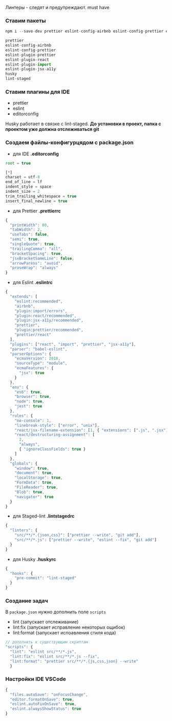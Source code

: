 Линтеры - следят и предупреждают.
must have

### Ставим пакеты

```js
npm i --save-dev prettier eslint-config-airbnb eslint-config-prettier eslint-plugin-prettier eslint-plugin-react eslint-plugin-import eslint-plugin-jsx-a11y husky lint-staged
```

```js 
prettier
eslint-config-airbnb
eslint-config-prettier
eslint-plugin-prettier
eslint-plugin-react
eslint-plugin-import
eslint-plugin-jsx-a11y
husky
lint-staged
```

### Ставим плагины для IDE

- prettier
- eslint
- editorconfig

Husky работает в связке с lint-staged. **До установки в проект, папка с проектом уже должна отслеживаться git**

### Создаем файлы-конфигурцядом с package.json

- для IDE **.editorconfig**

```js
root = true

[*]
charset = utf-8
end_of_line = lf
indent_style = space
indent_size = 2
trim_trailing_whitespace = true
insert_final_newline = true
```

- для Prettier **.prettierrc**

```js
{
  "printWidth": 80,
  "tabWidth": 2,
  "useTabs": false,
  "semi": true,
  "singleQuote": true,
  "trailingComma": "all",
  "bracketSpacing": true,
  "jsxBracketSameLine": false,
  "arrowParens": "avoid",
  "proseWrap": "always"
}
```

- для Eslint **.eslintrc**

```js
{
  "extends": [
    "eslint:recommended",
    "airbnb",
    "plugin:import/errors",
    "plugin:react/recommended",
    "plugin:jsx-a11y/recommended",
    "prettier",
    "plugin:prettier/recommended",
    "prettier/react"
  ],
  "plugins": ["react", "import", "prettier", "jsx-a11y"],
  "parser": "babel-eslint",
  "parserOptions": {
    "ecmaVersion": 2018,
    "sourceType": "module",
    "ecmaFeatures": {
      "jsx": true
    }
  },
  "env": {
    "es6": true,
    "browser": true,
    "node": true,
    "jest": true
  },
  "rules": {
    "no-console": 1,
    "linebreak-style": ["error", "unix"],
    "react/jsx-filename-extension": [1, { "extensions": [".js", ".jsx"] }],
    "react/destructuring-assignment": [
      2,
      "always",
      { "ignoreClassFields": true }
    ]
  },
  "globals": {
    "window": true,
    "document": true,
    "localStorage": true,
    "FormData": true,
    "FileReader": true,
    "Blob": true,
    "navigator": true
  }
}
```

- для Staged-lint **.lintstagedrc**

```js
{
  "linters": {
    "src/**/*.{json,css}": ["prettier --write", "git add"],
    "src/**/*.js": ["prettier --write", "eslint --fix", "git add"]
  }
}
```

- для Husky **.huskyrc**

```js
{
  "hooks": {
    "pre-commit": "lint-staged"
  }
}
```

### Создание задач

В `package.json` нужно дополнить поле `scripts`

- lint (запускает отслеживание)
- lint:fix (запускает исправление некоторых ощибок)
- lint:format (запускает испоавления стиля кода)

```js
// дополнить к существующим скриптам
"scripts": {
  "lint": "eslint src/**/*.js",
  "lint:fix": "eslint src/**/*.js --fix",
  "lint:format": "prettier src/**/*.{js,css,json} --write"
  }
```

### Настройки IDE VSCode

```js
{
  "files.autoSave": "onFocusChange",
  "editor.formatOnSave": true,
  "eslint.autoFixOnSave": true,
  "eslint.alwaysShowStatus": true
}
```
